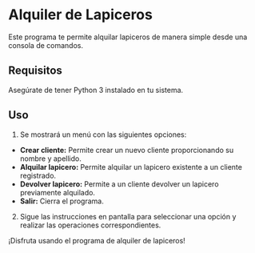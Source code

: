 # Alquiler de Lapiceros

Este programa te permite alquilar lapiceros de manera simple desde una consola de comandos.

## Requisitos

Asegúrate de tener Python 3 instalado en tu sistema.

## Uso

1. Se mostrará un menú con las siguientes opciones:

- **Crear cliente:** Permite crear un nuevo cliente proporcionando su nombre y apellido.
- **Alquilar lapicero:** Permite alquilar un lapicero existente a un cliente registrado.
- **Devolver lapicero:** Permite a un cliente devolver un lapicero previamente alquilado.
- **Salir:** Cierra el programa.

2. Sigue las instrucciones en pantalla para seleccionar una opción y realizar las operaciones correspondientes.

¡Disfruta usando el programa de alquiler de lapiceros!